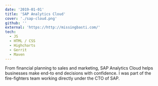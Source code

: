 ```yaml
---
date: '2019-01-01'
title: 'SAP Analytics Cloud'
cover: './sap-cloud.png'
github: ''
external: 'https://http://missingbasti.com/'
tech:
  - JS
  - HTML / CSS
  - Highcharts
  - Gerrit
  - Maven
---
```


From financial planning to sales and marketing, SAP Analytics Cloud helps businesses make end-to end decisions with confidence. I was part of the fire-fighters team working directly under the CTO of SAP.
